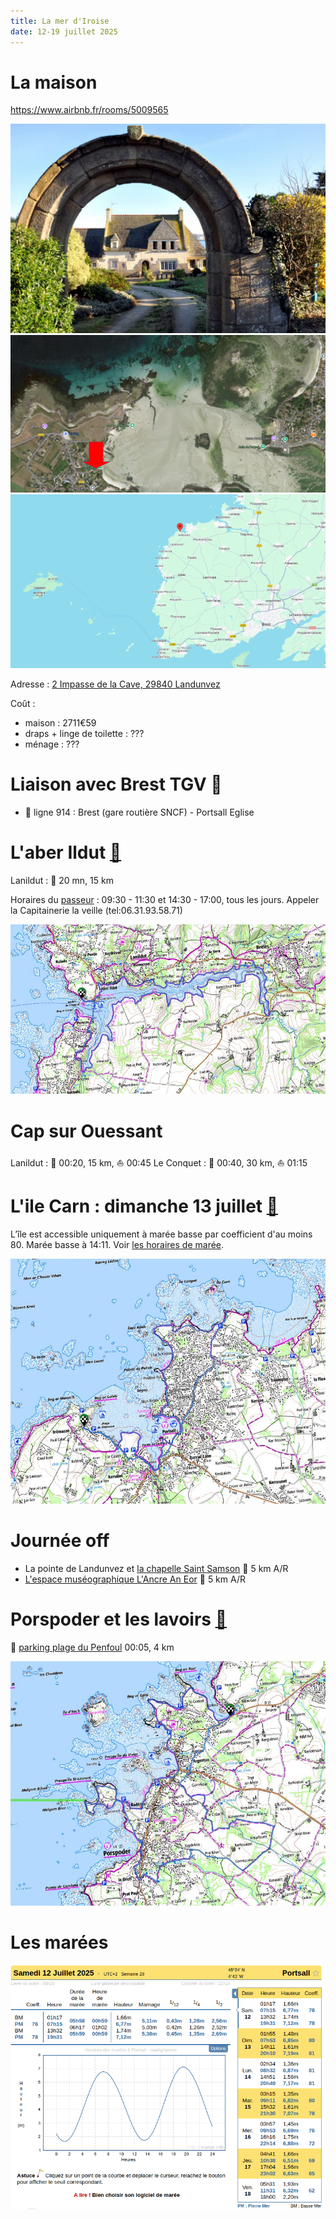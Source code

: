 ```yaml
---
title: La mer d'Iroise
date: 12-19 juillet 2025
---
```


<style type="text/css">
@import url("https://unpkg.com/sakura.css/css/normalize.css");
@import url("https://unpkg.com/sakura.css/css/sakura.css");
</style>

# La maison

<https://www.airbnb.fr/rooms/5009565>

![2 Impasse de la Cave, 29840 Landunvez](images/maison.png) 
![2 Impasse de la Cave, 29840 Landunvez](images/satellite.png)
[![](images/map.png)](https://maps.app.goo.gl/bDVwjnGXxwrwoDpc9)

Adresse : [2 Impasse de la Cave, 29840 Landunvez](https://maps.app.goo.gl/2ZrQymahHMxkQm5CA)

Coût :

- maison : 2711€59
- draps + linge de toilette : ???
- ménage : ???

<!---
Chambres :

- 1 chambre double (10, 20, 21)
- 1 chambre double (11)
- 1 chambre double (12, )
- 1 chambre double (14, )
- 1 chambre double (15, )
- 2 lits superposés (13, )
- 1 lit bateau (23)
- 1 lit simple (24)
- 1 chambre double avec douche (26)

- Rdc : 1 chambre double vue mer
- 1er étage :
    - 4 chambres double vue mer
    - 1 chambres deux lits simples superposés vue jardin
    - 1 dortoir 2 lits simples 1 lit.
-->

# Liaison avec Brest TGV 🚆

- 🚌 ligne 914 : Brest (gare routière SNCF) - Portsall Eglise

# L'aber Ildut [🥾](https://ignrando.fr/fr/parcours/fiche/details/id/2908227)

Lanildut : 🚗 20 mn, 15 km

Horaires du [passeur](https://www.iroise-bretagne.bzh/commerce/passage-de-laber-phine-la-passeuse/) : 09:30 - 11:30	et 14:30 - 17:00, tous les jours. Appeler la Capitainerie la veille (tel:06.31.93.58.71)

![L'aber Ildut 🥾 14 km, D+100](images/aber-ildut.png)


# Cap sur Ouessant

Lanildut : 🚗 00:20, 15 km, ⛵ 00:45
Le Conquet : 🚗 00:40, 30 km, ⛵ 01:15

# L'ile Carn : dimanche 13 juillet [🥾](https://ignrando.fr/fr/parcours/fiche/details/id/2908255)

L’île est accessible uniquement à marée basse par coefficient d'au moins 80. Marée basse à 14:11. Voir [les horaires de marée](#les-marées).

![L'ile Carn 🥾 12 km, D+160](images/ile-carn.png)

# Journée off

- La pointe de Landunvez et [la chapelle Saint Samson](https://www.iroise-bretagne.bzh/activite/chapelle-saint-samson/) 🥾 5 km A/R
- [L'espace muséographique L'Ancre An Eor](https://www.iroise-bretagne.bzh/activite/lancre-an-eor-espace-museographique-dans-le-sillage-de-lamoco-cadiz/) 🥾 5 km A/R

# Porspoder et les lavoirs [🥾](https://ignrando.fr/fr/parcours/fiche/details/id/2908755)

🚗 [parking plage du Penfoul](https://maps.app.goo.gl/NPAxfjhKVGw5DN3U6) 00:05, 4 km

![Porspoder et les lavoirs 🥾 15 km, D+100](images/porspoder.png)

# Les marées

![](images/marees.png)